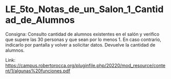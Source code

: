 # LE_5to_Notas_de_un_Salon_1_Cantidad_de_Alumnos
 
Consigna:
    Consulto cantidad de alumnos existentes en el salón y verifico que supere las 30 personas y que sean por lo menos 1.
	En caso contrario, indicarlo por pantalla y volver a solicitar datos. Devuelve la cantidad de alumnos.

Link: https://campus.robertorocca.org/pluginfile.php/20220/mod_resource/content/1/algunas%20funciones.pdf
